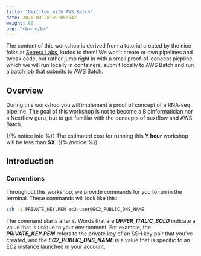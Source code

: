 ```yaml
---
title: "Nextflow with AWS Batch"
date: 2020-03-28T09:05:54Z
weight: 80
pre: "<b>⁃ </b>"
---
```


The content of this workshop is derived from a tutorial created by the nice folks at [Seqera Labs](https://github.com/seqeralabs/nextflow-tutorial), kudos to them!
We won't create or own pipelines and tweak code, but rather jump right in with a small proof-of-concept piepline, which we will run locally in containers, submit locally to AWS Batch and run a batch job that submits to AWS Batch.

## Overview

During this workshop you will implement a proof of concept of a RNA-seq pipeline. The goal of this workshop is not te become a Bioinformatician nor a Nextflow guru, but to get familiar with the concepts of nextflow and AWS Batch.

{{% notice info %}}
The estimated cost for running this **Y hour** workshop will be less than **$X**.
{{% /notice %}}

## Introduction

### Conventions

Throughout this workshop, we provide commands for you to run in the terminal.  These commands will look like this:

```bash
ssh -i PRIVATE_KEY.PEM ec2-user@EC2_PUBLIC_DNS_NAME
```

The command starts after `$`.  Words that are ***UPPER_ITALIC_BOLD*** indicate a value that is unique to your environment.  For example, the ***PRIVATE\_KEY.PEM*** refers to the private key of an SSH key pair that you've created, and the ***EC2\_PUBLIC\_DNS\_NAME*** is a value that is specific to an EC2 instance launched in your account.  
